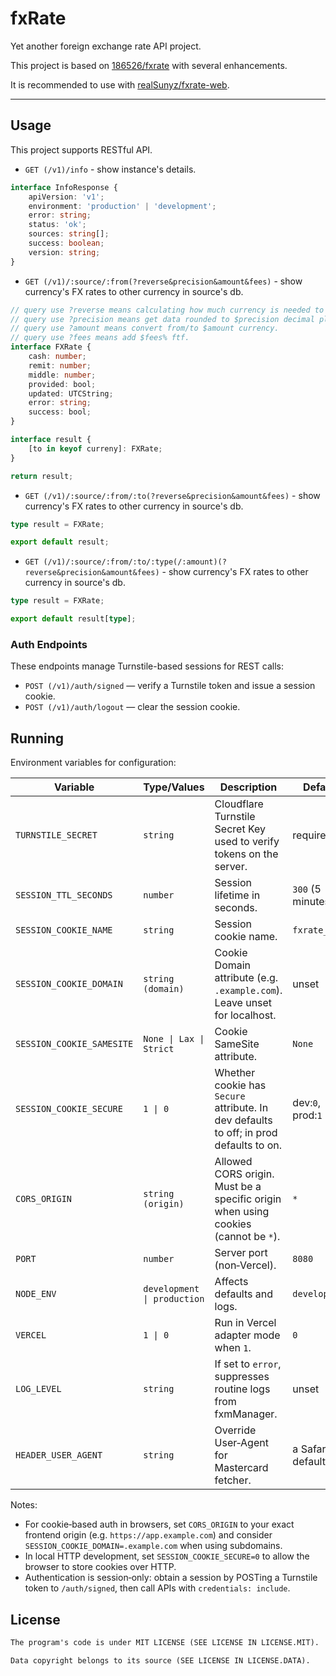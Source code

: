 # fxRate

Yet another foreign exchange rate API project.

This project is based on [186526/fxrate](https://github.com/186526/fxrate) with several enhancements.

It is recommended to use with [realSunyz/fxrate-web](https://github.com/realsunyz/fxrate-web).

---

## Usage

This project supports RESTful API.

- `GET (/v1)/info` - show instance's details.

```typescript
interface InfoResponse {
    apiVersion: 'v1';
    environment: 'production' | 'development';
    error: string;
    status: 'ok';
    sources: string[];
    success: boolean;
    version: string;
}
```

- `GET (/v1)/:source/:from(?reverse&precision&amount&fees)` - show currency's FX rates to other currency in source's db.

```typescript
// query use ?reverse means calculating how much currency is needed to obtain the $amount $from currency is needed.
// query use ?precision means get data rounded to $precision decimal place. use -1 as the flag means that getting infinite recurrent decimal.
// query use ?amount means convert from/to $amount currency.
// query use ?fees means add $fees% ftf.
interface FXRate {
    cash: number;
    remit: number;
    middle: number;
    provided: bool;
    updated: UTCString;
    error: string;
    success: bool;
}

interface result {
    [to in keyof curreny]: FXRate;
}

return result;
```

- `GET (/v1)/:source/:from/:to(?reverse&precision&amount&fees)` - show currency's FX rates to other currency in source's db.

```typescript
type result = FXRate;

export default result;
```

- `GET (/v1)/:source/:from/:to/:type(/:amount)(?reverse&precision&amount&fees)` - show currency's FX rates to other currency in source's db.

```typescript
type result = FXRate;

export default result[type];
```

### Auth Endpoints

These endpoints manage Turnstile-based sessions for REST calls:

- `POST (/v1)/auth/signed` — verify a Turnstile token and issue a session cookie.
- `POST (/v1)/auth/logout` — clear the session cookie.

## Running

Environment variables for configuration:

| Variable                  | Type/Values                 | Description                                                                            | Default             |
| ------------------------- | --------------------------- | -------------------------------------------------------------------------------------- | ------------------- |
| `TURNSTILE_SECRET`        | `string`                    | Cloudflare Turnstile Secret Key used to verify tokens on the server.                   | required            |
| `SESSION_TTL_SECONDS`     | `number`                    | Session lifetime in seconds.                                                           | `300` (5 minutes)   |
| `SESSION_COOKIE_NAME`     | `string`                    | Session cookie name.                                                                   | `fxrate_sess`       |
| `SESSION_COOKIE_DOMAIN`   | `string (domain)`           | Cookie Domain attribute (e.g. `.example.com`). Leave unset for localhost.              | unset               |
| `SESSION_COOKIE_SAMESITE` | `None \| Lax \| Strict`     | Cookie SameSite attribute.                                                             | `None`              |
| `SESSION_COOKIE_SECURE`   | `1 \| 0`                    | Whether cookie has `Secure` attribute. In dev defaults to off; in prod defaults to on. | dev:`0`, prod:`1`   |
| `CORS_ORIGIN`             | `string (origin)`           | Allowed CORS origin. Must be a specific origin when using cookies (cannot be `*`).     | `*`                 |
| `PORT`                    | `number`                    | Server port (non‑Vercel).                                                              | `8080`              |
| `NODE_ENV`                | `development \| production` | Affects defaults and logs.                                                             | `development`       |
| `VERCEL`                  | `1 \| 0`                    | Run in Vercel adapter mode when `1`.                                                   | `0`                 |
| `LOG_LEVEL`               | `string`                    | If set to `error`, suppresses routine logs from fxmManager.                            | unset               |
| `HEADER_USER_AGENT`       | `string`                    | Override User‑Agent for Mastercard fetcher.                                            | a Safari UA default |

Notes:

- For cookie‑based auth in browsers, set `CORS_ORIGIN` to your exact frontend origin (e.g. `https://app.example.com`) and consider `SESSION_COOKIE_DOMAIN=.example.com` when using subdomains.
- In local HTTP development, set `SESSION_COOKIE_SECURE=0` to allow the browser to store cookies over HTTP.
- Authentication is session‑only: obtain a session by POSTing a Turnstile token to `/auth/signed`, then call APIs with `credentials: include`.

## License

```markdown
The program's code is under MIT LICENSE (SEE LICENSE IN LICENSE.MIT).

Data copyright belongs to its source (SEE LICENSE IN LICENSE.DATA).
```

